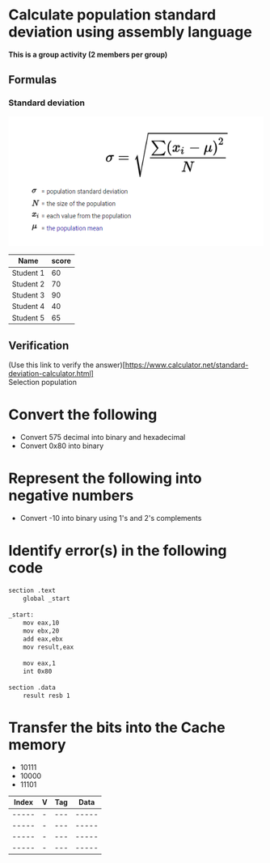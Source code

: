 # Calculate population standard deviation using assembly language

__This is a group activity (2 members per group)__

## Formulas

### Standard deviation
![Standard deviation](https://github.com/d-khan/assembly/blob/main/SD.PNG?raw=true)

|Name|score|
|----|-------|
|Student 1|60|
|Student 2|70|
|Student 3|90|
|Student 4|40|
|Student 5|65|

## Verification
(Use this link to verify the answer)[https://www.calculator.net/standard-deviation-calculator.html]  
Selection population

# Convert the following
- Convert 575 decimal into binary and hexadecimal
- Convert 0x80 into binary

# Represent the following into negative numbers
- Convert -10 into binary using 1's and 2's complements

# Identify error(s) in the following code
```assembly
section .text
    global _start

_start:
    mov eax,10
    mov ebx,20
    add eax,ebx
    mov result,eax
    
    mov eax,1
    int 0x80

section .data
    result resb 1
```

# Transfer the bits into the Cache memory
- 10111
- 10000
- 11101

|Index|V|Tag|Data|
|-----|-|---|-----|
|-----|-|---|-----|
|-----|-|---|-----|
|-----|-|---|-----|
|-----|-|---|-----|




